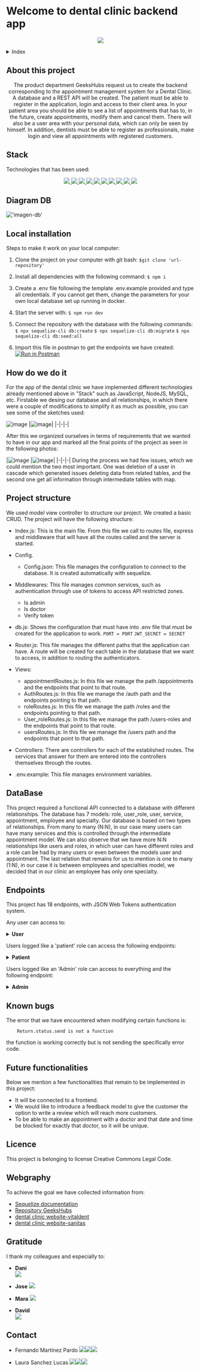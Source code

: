 
# Welcome to dental clinic backend app
<p align="center"><img src="./img/headerpict.jpg"/></p> 

<details>
  <summary>Index</summary>
  <ol>
    <li><a href="#about-this-project">About this project</a></li>
    <li><a href="#deploy">Deploy</a></li>
    <li><a href="#stack">Stack</a></li>
    <li><a href="#diagram-bd">Diagram DB</a></li>
    <li><a href="#local-instalation">Local installation</a></li>
    <li><a href="#how-do-we-do-it">How do we do it</a></li>
    <li><a href="#project-structure">Project structure</a></li>
    <li><a href="#data-base">Database</a></li>
    <li><a href="#endpoints">Endpoints</a></li>
    <li><a href="#known-bugs">Known bugs</a></li>
    <li><a href="#future-functionalities">Future funtionalities</a></li>
    <li><a href="#licence">Licence</a></li>
    <li><a href="#webgraphy">Webgraphy</a></li>
    <li><a href="#gratitudes">Gratitudes</a></li>
    <li><a href="#contact">Contact</a></li>
  </ol>
</details>

## About this project
<p align="center">The product department GeeksHubs request us to create the backend corresponding to the appointment management system for a Dental Clinic.
A database and a REST API will be created.
The patient must be able to register in the application, login and access to their client area. In your patient area you should be able to see a list of appointments that has to, in the future, create appointments, modify them and cancel them.
There will also be a user area with your personal data, which can only be seen by himself.
In addition, dentists must be able to register as professionals, make login and view all appointments with registered customers.</p>
  

## Stack
<p>Technologies that has been used:</p>
<div align="center">
    <a href="https://expressjs.com/">
        <img src= "https://img.shields.io/badge/express.js-%23404d59.svg?style=for-the-badge&logo=express&logoColor=%2361DAFB"/>
    </a>
    <a href="https://nextjs.org/">
        <img src= "https://img.shields.io/badge/node.js-026E00?style=for-the-badge&logo=node.js&logoColor=white"/>
    </a>
    <a href="https://developer.mozilla.org/es/docs/Web/JavaScript">
        <img src= "https://img.shields.io/badge/javascipt-EFD81D?style=for-the-badge&logo=javascript&logoColor=black"/>
    </a>
    <a href="https://jwt.io/">
        <img src= "https://img.shields.io/badge/JWT-black?style=for-the-badge&logo=JSON%20web%20tokens"/>
    </a>
    <a href="https://www.postman.com/">
        <img src= "https://img.shields.io/badge/Postman-FF6C37?style=for-the-badge&logo=postman&logoColor=white"/>
    </a>
    <a href="https://www.mysql.com/">
        <img src= "https://img.shields.io/badge/mysql-3E6E93?style=for-the-badge&logo=mysql&logoColor=white"/>
    </a>
    <a href="https://www.github.com/">
        <img src= "https://img.shields.io/badge/github-24292F?style=for-the-badge&logo=github&logoColor=white"/>
    </a>
    <a href="https://git-scm.com/">
        <img src= "https://img.shields.io/badge/git-F54D27?style=for-the-badge&logo=git&logoColor=white"/>
    </a>
    <a href="https://www.docker.com/">
        <img src= "https://img.shields.io/badge/docker-2496ED?style=for-the-badge&logo=docker&logoColor=white"/>
    </a>
    <a href="https://www.sequelize.org/">
        <img src= "https://img.shields.io/badge/sequelize-3C76C3?style=for-the-badge&logo=sequelize&logoColor=white"/>
    </a>
</div>

## Diagram DB

!['imagen-db'](./img/image.png)

## Local installation

Steps to make it work on your local computer:
1. Clone the project on your computer with git bash:
 `$git clone 'url-repository'`
2. Install all dependencies with the following command:
 ` $ npm i `
3. Create a .env file following the template .env.example provided and type all credentials. If you cannot get them, change the parameters for your own local database set up running in docker.
4.  Start the server with:
 ``` $ npm run dev ```
5. Connect the repository with the database with the following commands:
 ``` $ npx sequelize-cli db:create ``` 
 ``` $ npx sequelize-cli db:migrate ``` 
 ``` $ npx sequelize-cli db:seed:all ```

6. Import this file in postman to get the endpoints we have created:
[![Run in Postman](https://run.pstmn.io/button.svg)](https://app.getpostman.com/run-collection/26229497-73bc7768-cb38-47f0-8784-b78a3e18a39a?action=collection%2Ffork&collection-url=entityId%3D26229497-73bc7768-cb38-47f0-8784-b78a3e18a39a%26entityType%3Dcollection%26workspaceId%3Da4a7fa1f-bae1-41b0-8f54-556776de2238)


## How do we do it
For the app of the dental clinic we have implemented different technologies already mentioned above in "Stack" such as JavaScript, NodeJS, MySQL, etc.
Firstable we desing our database and all relationships, in which there were a couple of modifications to simplify it as much as possible, you can see some of the sketches used:

![image](./img/db1.jpg) |![image](./img/db2.jpg)|
|-|-|-|

After this we organized ourselves in terms of requirements that we wanted to have in our app and marked all the final points of the project as seen in the following photos:

|![image](./img/questions.jpg) |![image](./img/endpoints.jpg)|
|-|-|-|
During the process we had few issues, which we could mention the two most important. One was deletion of a user in cascade which generated issues deleting data from related tables, and the second one get all information through intermediate tables with map.

## Project structure
We used model view controller to structure our project. We created a basic CRUD.
The project will have the following structure:
-	Index.js: This is the main file. From this file we call to routes file, express and middleware that will have all the routes called and the server is started.
-	Config.
      - Config.json: This file manages the configuration to connect to the database. It is created automatically with sequelize.
-	Middlewares: This file manages common services, such as authentication through use of tokens to access API restricted zones.
      - Is admin
      - Is doctor
      - Verify token
-	db.js: Shows the configuration that must have into .env file that must be created for the application to work.
    ```PORT = PORT```
    ```JWT_SECRET = SECRET```

-	Router.js: This file manages the different paths that the application can have. A route will be created for each table in the database that we want to access, in addition to routing the authenticators.
-	Views:
      - appointmentRoutes.js: In this file we manage the path /appointments and the endpoints that point to that route.
      - AuthRoutes.js: In this file we manage the /auth path and the endpoints pointing to that path.
      - roleRoutes.js: In this file we manage the path /roles and the endpoints pointing to that path.
      - User_roleRoutes.js: In this file we manage the path /users-roles and the endpoints that point to that route.
      - usersRoutes.js: In this file we manage the /users path and the endpoints that point to that path.
      
-	Controllers: There are controllers for each of the established routes. The services that answer for them are entered into the controllers themselves through the routes.
-	.env.example: This file manages environment variables.


## DataBase

This project required a functional API connected to a database with different relationships.
The database has 7 models: role, user_role, user, service, appointment, employee and specialty.
Our database is based on two types of relationships.
From many to many (N:N), in our case many users can have many services and this is controlled through the intermediate appointment model.
We can also observe that we have more N:N relationships like users and roles, in which user can have different roles and a role can be had by many users or even between the models user and appointment.
The last relation that remains for us to mention is one to many (1:N), in our case it is between employees and specialties model, we decided that in our clinic an employee has only one specialty.




## Endpoints
This project has 18 endpoints, with JSON Web Tokens authentication system.

Any user can access to:

<details>
<summary><strong>User</strong></summary>

- Register user:
    - Manage registration in our API. The information is passed via body in Postman containing the name, surname, email and password.

            POST:   http://localhost:3000/register 
        body:
        ``` bash
           {
            "name": "Fulano",
            "surname": "Mengano",
            "email": "fulano@fulano.com",
            "password": "password"
            }
        ```
    The password is encrypted using the crypto library, native to NodeJS, and then sent to the database.

- Login User: 
    - We manage the log in our API (secure so that only an administrator, doctor or patient can access it).

            POST:   http://localhost:3000/login
        body:
        ``` bash
        {
            "email": "fulano@fulano.com",
            "password": "password"
        }
        ```
</details>

Users logged like a 'patient' role can access the following endpoints:

<details>
<summary><strong>Patient</strong></summary>

- Create appointment:
    - Create appointment only for the logged in user through postman with POST option.

            POST:   http://localhost:3000/app
        body:
        ``` bash
        {
            "user_id": "2",
            "service_id": "1",
            "date": "2023-03-05",
            "hour": "12:00",
            "employee_id": "1"
        }
        ```
    Only appointments can be created for the logged in user.

- Create appointment by Admin: 
    - Create appointment by the admin for any user through postman with POST option.

            POST:   http://localhost:3000/appAdmin
        body:
        ``` bash
        {
            "user_id": "2",
            "service_id": "1",
            "date": "2023-03-05",
            "hour": "12:00",
            "employee_id": "1"
        }
        ```
- Cancel appointment: 
    - CANCEL petition to delete my own appointments currently in the database.
  
            DELETE:   http://localhost:3000/cancelApp/:id
    You must indicate in the url the ID number of the appointment.
- Cancel appointment by Admin: 
    - CANCEL petition to delete any user appointments currently in the database.
  
            DELETE:   http://localhost:3000/cancelAppAdm/:id
    You must indicate in the url the ID number of the appointment.
- Check all appointments from User: 
    - GET a list of all users' appointments.
  
            GET:   http://localhost:3000/getApp
- Check all appointments by Admin: 
    - GET a list of all appointments.
  
            GET:   http://localhost:3000/getAppAdm
   This option displays all fields related to the appointment
- Check all appointments by Doctor: 
    - GET a list of all appointments.
  
            GET:   http://localhost:3000/getAppAdm
    This option displays all fields of interest to the doctor related to the appointment. 
- Check profile: 
    - GET petition to see the user´s own profile.
  
            GET:   http://localhost:3000/profile
- Update profile: 
    - We update profile from the logged user.
  
            PUT:   http://localhost:3000/updateProfile
        body:
        ``` bash
        {
            "name": "Fulano",
            "surname": "Mengano",
            "nif": "12345678A",
            "birth_date": "1884-08-05",
            "direction": "Calle Falsa 123",
            "email": "fulano@fulano.com",
            "phone": "666555444",
            "password": "password"
        }

        ```
- Check all user profiles by Admin: 
    - GET petition to see the user´s profile, if you are logged like an Admin, will show all the information about the users.
  
            GET:   http://localhost:3000/getProfilesAdm
- Check all user profiles by Doctor: 
    - GET petition to see the user´s profile, if you are logged like a doctor, will show only the relevant information about the users.
  
            GET:   http://localhost:3000/getProfilesDoctor
</details>

Users logged like an 'Admin' role can access to everything and the following endpoint:

<details>
<summary><strong>Admin</strong></summary>

- Create new role:
    - Create roles through postman with POST option.

            POST:   http://localhost:3000/roles
        body:
        ``` bash
        {
	        "privilege": "VIP_Patient"
        }
        ```
- Create new user_role:
    - Associate a role with any user.

            POST:   http://localhost:3000/roles
        body:
        ``` bash
        {
	    	"user_id": "2",
            "role_id": "1"
        }
        ```
- Update user by Admin:
    - Update profile from the logged Admin.

            POST:   http://localhost:3000//updateProfile/:id
        body:
        ``` bash
        {
            "name":"",
            "surname":"",
            "nif":"",
            "birth_date":"",
            "direction":"",
            "email":"",
            "phone":"",
            "password":""
        }
        ```
- Delete user by Admin:
    - Delete user and all info by Admin.

            POST:   http://localhost:3000/deleteUser/:id
        body:
        ``` bash
        {
	        "user_id": "2",
        }
        ```
        is required user_id.
</details>

## Known bugs
The error that we have encountered when modifying certain functions is:

        Return.status.send is not a function
the function is working correctly but is not sending the specifically error code.


## Future functionalities

Below we mention a few functionalities that remain to be implemented in this project:
   - It will be connected to a frontend.
   - We would like to introduce a feedback model to give the customer the option to write a review which will reach more customers.
   - To be able to make an appointment with a doctor and that date and time be blocked for exactly that doctor, so it will be unique.
    

## Licence
This project is belonging to license Creative Commons Legal Code.


## Webgraphy
To achieve the goal we have collected information from:
- [Sequelize documentation](https://sequelize.org/docs/v6/)
- [Repository GeeksHubs](https://github.com/GeeksHubs/FSD_VAL_01_2023_SEQUELIZE)
- [dental clinic website-vitaldent](https://www.vitaldent.com/es/?gclid=c304c159cd09182a4974a55d1f0295ef&gclsrc=3p.ds&)
- [dental clinic website-sanitas](https://dental.sanitas.es/pidetucitasem=sem:f-bing:m-adword:nc-clinicas_ao:kwd-clinica_dental:gkw-sanitas_generic_clinicas_dentales_ph:c-text:t-o-pros:s-p-clinicas:mc-cpca-wink&origen=Gnt&canal=sem&soporte=bing&campana=clinicas_aogrupo=sanitas_generic_cl%C3%ADnicas%20dentales_ph&ad=rsa&&msclkid=5e5a012e2da6108be1fc652afff59c58&gclid=5e5a012e2da6108be1fc652afff59c58&gclsrc=3p.ds)


## Gratitude
I thank my colleagues and especially to:

- **Dani**  
<a href="https://www.github.com/datata" target="_blank"><img src="https://img.shields.io/badge/github-24292F?style=for-the-badge&logo=github&logoColor=green" target="_blank"></a> 

- **Jose**
<a href="https://github.com/JoseMarin" target="_blank"><img src="https://img.shields.io/badge/github-24292F?style=for-the-badge&logo=github&logoColor=white" target="_blank"></a> 

- **Mara**
<a href="https://www.github.com/MaraScampini" target="_blank"><img src="https://img.shields.io/badge/github-24292F?style=for-the-badge&logo=github&logoColor=green" target="_blank"></a> 

- **David**  
<a href="https://github.com/Dave86dev" target="_blank"><img src="https://img.shields.io/badge/github-24292F?style=for-the-badge&logo=github&logoColor=red" target="_blank"></a>

## Contact
- Fernando Martínez Pardo
<a href = "sierpe515@gmail.com"><img src="https://img.shields.io/badge/Gmail-C6362C?style=for-the-badge&logo=gmail&logoColor=white" target="_blank"></a><a href="https://www.linkedin.com/in/fernando-mart%C3%ADnez-pardo-61456712a/" target="_blank"><img src="https://img.shields.io/badge/-LinkedIn-%230077B5?style=for-the-badge&logo=linkedin&logoColor=white" target="_blank"></a><a href="https://github.com/Sierpe515" target="_blank"><img src="https://img.shields.io/badge/github-24292F?style=for-the-badge&logo=github&logoColor=red" target="_blank"></a> 
</p>

- Laura Sanchez Lucas
<a href = "lausnclu@hotmail.com"><img src="https://img.shields.io/badge/Gmail-C6362C?style=for-the-badge&logo=gmail&logoColor=white" target="_blank"></a><a href="https://www.linkedin.com/in/linkedinUser/" target="_blank"><img src="https://img.shields.io/badge/-LinkedIn-%230077B5?style=for-the-badge&logo=linkedin&logoColor=white" target="_blank"></a><a href="https://github.com/LauraSanchezLucas" target="_blank"><img src="https://img.shields.io/badge/github-24292F?style=for-the-badge&logo=github&logoColor=red" target="_blank"></a> 
</p>
